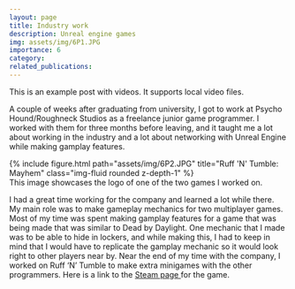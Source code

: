 ```yaml
---
layout: page
title: Industry work
description: Unreal engine games
img: assets/img/6P1.JPG
importance: 6
category:
related_publications:
---
```

This is an example post with videos. It supports local video files.

A couple of weeks after graduating from university, I got to work at Psycho Hound/Roughneck Studios as a freelance junior game programmer. I worked with them for three months before leaving, and it taught me a lot about working in the industry and a lot about networking with Unreal Engine while making gamplay features.

<div class="row">
    <div class="col-sm mt-3 mt-md-0">
        {% include figure.html path="assets/img/6P2.JPG" title="Ruff 'N' Tumble: Mayhem" class="img-fluid rounded z-depth-1" %}
    </div>
</div>
<div class="caption">
    This image showcases the logo of one of the two games I worked on.
</div>

I had a great time working for the company and learned a lot while there. My main role was to make gameplay mechanics for two multiplayer games. Most of my time was spent making gamplay features for a game that was being made that was similar to Dead by Daylight. One mechanic that I made was to be able to hide in lockers, and while making this, I had to keep in mind that I would have to replicate the gamplay mechanic so it would look right to other players near by. Near the end of my time with the company, I worked on Ruff ‘N’ Tumble to make extra minigames with the other programmers. Here is a link to the <a href="https://store.steampowered.com/app/1190740/Ruff_N_Tumble_Mayhem/">Steam page </a> for the game.
